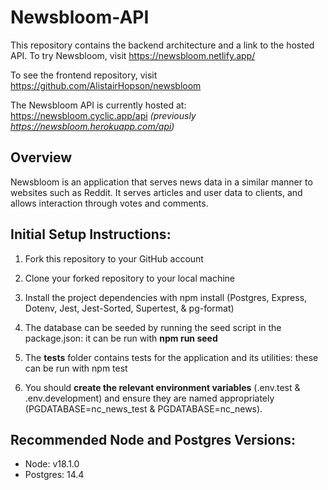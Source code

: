 # Newsbloom-API

This repository contains the backend architecture and a link to the hosted API. To try Newsbloom, visit https://newsbloom.netlify.app/

To see the frontend repository, visit https://github.com/AlistairHopson/newsbloom

The Newsbloom API is currently hosted at: https://newsbloom.cyclic.app/api _(previously https://newsbloom.herokuapp.com/api)_

## Overview

Newsbloom is an application that serves news data in a similar manner to websites such as Reddit. It serves articles and user data to clients, and allows interaction through votes and comments.

## Initial Setup Instructions:

1. Fork this repository to your GitHub account

2. Clone your forked repository to your local machine

3. Install the project dependencies with npm install
   (Postgres, Express, Dotenv, Jest, Jest-Sorted, Supertest, & pg-format)

4. The database can be seeded by running the seed script in the package.json: it can be run with **npm run seed**

5. The **tests** folder contains tests for the application and its utilities: these can be run with npm test <file-name>

6. You should **create the relevant environment variables** (.env.test & .env.development) and ensure they are named appropriately (PGDATABASE=nc_news_test & PGDATABASE=nc_news).

## Recommended Node and Postgres Versions:

- Node: v18.1.0
- Postgres: 14.4
